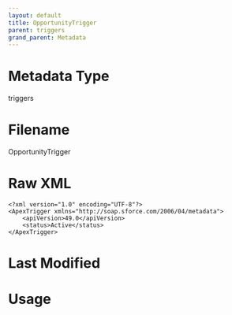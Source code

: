 ```yaml
---
layout: default
title: OpportunityTrigger
parent: triggers
grand_parent: Metadata
---
```

# Metadata Type
triggers


# Filename 
OpportunityTrigger


# Raw XML
```
<?xml version="1.0" encoding="UTF-8"?>
<ApexTrigger xmlns="http://soap.sforce.com/2006/04/metadata">
    <apiVersion>49.0</apiVersion>
    <status>Active</status>
</ApexTrigger>
```


# Last Modified


# Usage
